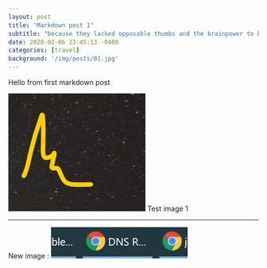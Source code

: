 ```yaml
---
layout: post
title: "Markdown post 1"
subtitle: "because they lacked opposable thumbs and the brainpower to build a space program."
date: 2020-02-06 23:45:13 -0400
categories: [travel]
background: '/img/posts/01.jpg'
---
```


Hello from first markdown post

![](../assets/2020-02-06-15-09-17.png)
Test image 1

____________________________
New image : ![](../assets/2020-02-06-15-41-53.png)
